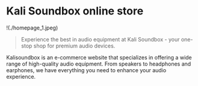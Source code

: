 # Kali Soundbox online store
!(./homepage_1.jpeg)

> Experience the best in audio equipment at Kali Soundbox - your one-stop shop for premium audio devices.

Kalisoundbox is an e-commerce website that specializes in offering a wide range of high-quality audio equipment. From speakers to headphones and earphones, we have everything you need to enhance your audio experience.
